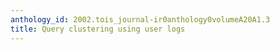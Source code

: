 ```yaml
---
anthology_id: 2002.tois_journal-ir0anthology0volumeA20A1.3
title: Query clustering using user logs
---
```

